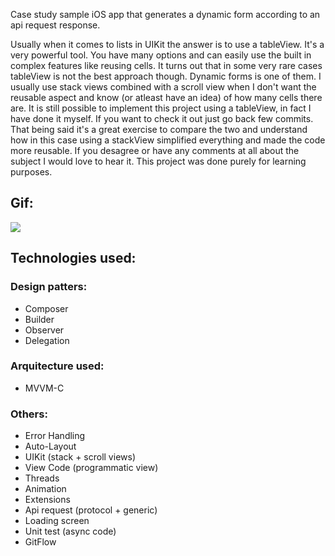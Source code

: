 
Case study sample iOS app that generates a dynamic form according to an api request response.

Usually when it comes to lists in UIKit the answer is to use a tableView. It's a very powerful tool. You have many options and can easily use the built in complex features like reusing cells. It turns out that in some very rare cases tableView is not the best approach though. Dynamic forms is one of them. I usually use stack views combined with a scroll view when I don't want the reusable aspect and know (or atleast have an idea) of how many cells there are. It is still possible to implement this project using a tableView, in fact I have done it myself. If you want to check it out just go back few commits. That being said it's a great exercise to compare the two and understand how in this case using a stackView simplified everything and made the code more reusable. If you desagree or have any comments at all about the subject I would love to hear it. This project was done purely for learning purposes.

## Gif:
![](https://media.giphy.com/media/6g5ktcc4Jl2A2TusYS/giphy.gif)

## Technologies used:
### Design patters:
  - Composer
  - Builder
  - Observer
  - Delegation

### Arquitecture used:
  - MVVM-C
  
### Others:
  - Error Handling
  - Auto-Layout
  - UIKit (stack + scroll views)
  - View Code (programmatic view)
  - Threads
  - Animation
  - Extensions
  - Api request (protocol + generic)
  - Loading screen
  - Unit test (async code)
  - GitFlow
